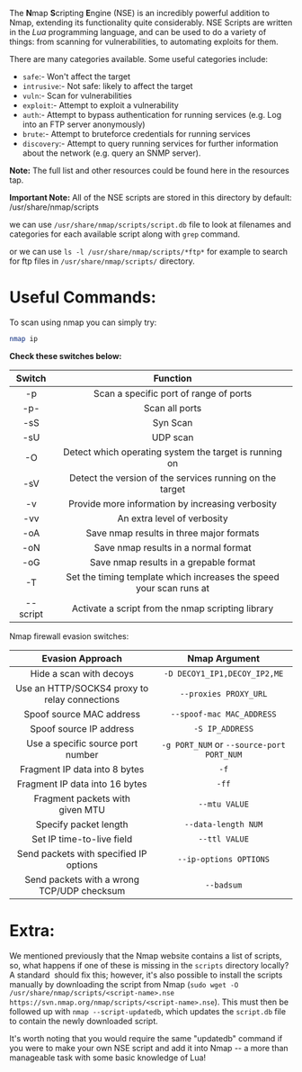 The **N**map **S**cripting **E**ngine (NSE) is an incredibly powerful addition to Nmap, extending its functionality quite considerably. NSE Scripts are written in the _Lua_ programming language, and can be used to do a variety of things: from scanning for vulnerabilities, to automating exploits for them.

There are many categories available. Some useful categories include:

- `safe`:- Won't affect the target
- `intrusive`:- Not safe: likely to affect the target  
- `vuln`:- Scan for vulnerabilities
- `exploit`:- Attempt to exploit a vulnerability
- `auth`:- Attempt to bypass authentication for running services (e.g. Log into an FTP server anonymously)
- `brute`:- Attempt to bruteforce credentials for running services
- `discovery`:- Attempt to query running services for further information about the network (e.g. query an SNMP server).

**Note:** The full list and other resources could be found here in the resources tap.

**Important Note:** All of the NSE scripts are stored in this directory by default:
/usr/share/nmap/scripts

we can use `/usr/share/nmap/scripts/script.db` file to look at filenames and categories for each available script along with `grep` command.

or we can use `ls -l /usr/share/nmap/scripts/*ftp*` for example to search for ftp files in   `/usr/share/nmap/scripts/` directory.

# Useful Commands:

To scan using nmap you can simply try: 
```bash
nmap ip
```

**Check these switches below:**

|**Switch**|**Function**|
|:-------:|:------:|
|-p|Scan a specific port of range of ports| 
|-p-|Scan all ports|
|-sS|Syn Scan|
|-sU|UDP scan|
|-O|Detect which operating system the target is running on|
|-sV|Detect the version of the services running on the target|
|-v|Provide more information by increasing verbosity|
|-vv|An extra level of verbosity|
|-oA|Save nmap results in three major formats|
|-oN|Save nmap results in a normal format|
|-oG|Save nmap results in a grepable format|
|-T|Set the timing template which increases the speed your scan runs at|
|--script|Activate a script from the nmap scripting library|

Nmap firewall evasion switches:

|**Evasion Approach**|**Nmap Argument**|
| :-------:| :------:|
|Hide a scan with decoys|`-D DECOY1_IP1,DECOY_IP2,ME`|
|Use an HTTP/SOCKS4 proxy to relay connections|`--proxies PROXY_URL`|
|Spoof source MAC address|`--spoof-mac MAC_ADDRESS`|
|Spoof source IP address|`-S IP_ADDRESS`|
|Use a specific source port number|`-g PORT_NUM` or `--source-port PORT_NUM`|
|Fragment IP data into 8 bytes|`-f`|
|Fragment IP data into 16 bytes|`-ff`|
|Fragment packets with given MTU|`--mtu VALUE`|
|Specify packet length|`--data-length NUM`|
|Set IP time-to-live field|`--ttl VALUE`|
|Send packets with specified IP options|`--ip-options OPTIONS`|
|Send packets with a wrong TCP/UDP checksum|`--badsum`|
# Extra:

We mentioned previously that the Nmap website contains a list of scripts, so, what happens if one of these is missing in the `scripts` directory locally? A standard  should fix this; however, it's also possible to install the scripts manually by downloading the script from Nmap (`sudo wget -O /usr/share/nmap/scripts/<script-name>.nse https://svn.nmap.org/nmap/scripts/<script-name>.nse`). This must then be followed up with `nmap --script-updatedb`, which updates the `script.db` file to contain the newly downloaded script.

It's worth noting that you would require the same "updatedb" command if you were to make your own NSE script and add it into Nmap -- a more than manageable task with some basic knowledge of Lua!

